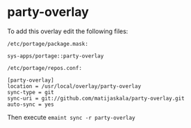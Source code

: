 party-overlay
=============
To add this overlay edit the following files:

`/etc/portage/package.mask:`

```
sys-apps/portage::party-overlay
```

`/etc/portage/repos.conf:`

```
[party-overlay]
location = /usr/local/overlay/party-overlay
sync-type = git
sync-uri = git://github.com/matijaskala/party-overlay.git
auto-sync = yes
```

Then execute `emaint sync -r party-overlay`
